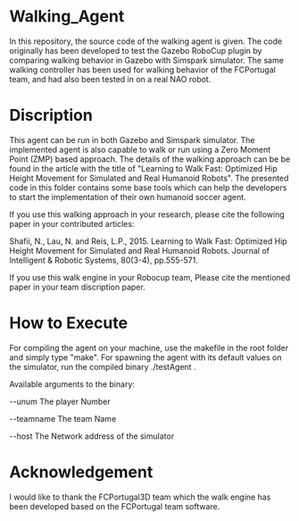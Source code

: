 # Walking_Agent
In this repository, the source code of the walking agent is given. The code originally has been developed to test the Gazebo RoboCup plugin by comparing walking behavior in Gazebo with Simspark simulator. The same walking controller has been used for walking behavior of the FCPortugal team, and had also been tested in on a real NAO robot. 

# Discription
This agent can be run in both Gazebo and Simspark simulator. The implemented agent is also capable to walk or run using a Zero Moment Point (ZMP) based approach. The details of the walking approach can be be found in the article with the title of "Learning to Walk Fast: Optimized Hip Height Movement for Simulated and Real Humanoid Robots". The presented code in this folder contains some base tools which can help the developers to start the implementation of their own humanoid soccer agent.

If you use this walking approach in your research, please cite the following paper in your contributed articles:

Shafii, N., Lau, N. and Reis, L.P., 2015. Learning to Walk Fast: Optimized Hip Height Movement for Simulated and Real Humanoid Robots. Journal of Intelligent & Robotic Systems, 80(3-4), pp.555-571.

If you use this walk engine in your Robocup team, Please cite the mentioned paper in your team discription paper.

# How to Execute
For compiling the agent on your machine, use the makefile in the root folder and simply type "make". For spawning the agent with its default values on the simulator, run the compiled binary ./testAgent .

Available arguments to the binary:

--unum           The player Number

--teamname       The team Name

--host           The Network address of the simulator

# Acknowledgement
I would like to thank the FCPortugal3D team which the walk engine has been developed based on the FCPortugal team software.
